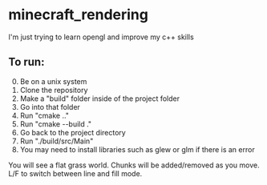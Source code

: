 # minecraft_rendering
I'm just trying to learn opengl and improve my c++ skills

## To run:
0. Be on a unix system
1. Clone the repository
2. Make a "build" folder inside of the project folder
3. Go into that folder
4. Run "cmake .."
5. Run "cmake --build ."
6. Go back to the project directory
7. Run "./build/src/Main"
8. You may need to install libraries such as glew or glm if there is an error

You will see a flat grass world. Chunks will be added/removed as you move. L/F to switch between line and fill mode.
